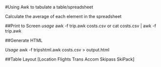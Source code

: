 #Using Awk to tabulate a table/spreadsheet

Calculate the average of each element in the spreadsheet

##Print to Screen
*usage* 
awk -f trip.awk costs.csv 
or cat costs.csv | awk -f trip.awk

##Generate HTML

*Usage*
awk -f tripshtml.awk costs.csv > output.html

##Table Layout
[Location	Flights	Trans	Accom	Skipass	SkiPack]
